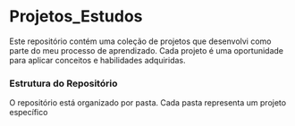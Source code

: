 # Projetos_Estudos

Este repositório contém uma coleção de projetos que desenvolvi como parte do meu processo de aprendizado. Cada projeto é uma oportunidade para aplicar conceitos e habilidades adquiridas.

### Estrutura do Repositório
O repositório está organizado por pasta.
Cada pasta representa um projeto específico
